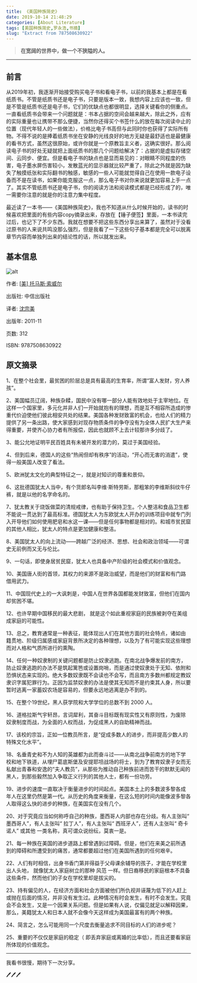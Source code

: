 ```yaml
---
title: 《美国种族简史》
date: 2019-10-14 21:48:29
categories: [About Literature]
tags: [美国种族简史,罗永浩,书摘]
slug: "Extract from 787508630922"
---
```


> **在宽阔的世界中，做一个不狭隘的人。** 

<!--more-->

---

## 前言

从2019年初，我逐渐开始接受购买电子书和看电子书，以前的我基本上都是在看纸质书。不管是纸质书还是电子书，只要是版本一致，我想内容上应该也一致，但是不管是纸质书还是电子书，它们的优缺点也都很明显，选择关键看你的侧重点。一直看纸质书会带来一个问题就是：书本占据的空间会越来越大，除此之外，应有的实际重量也让携带不那么便捷，当然你还得买个书签什么的放在每次阅读中止的位置（现代年轻人的一些做法），价格比电子书高但与此同时你也获得了实际所有物。不得不说的是捧着纸质书坐在安静的光线良好的地方无疑是最舒适也是最健康的看书方式，虽然这很原始，或许你就是一个原教旨主义者，这确实很好。那么阅读电子书的好处无疑就把上面纸质书的那几个问题给解决了：占据的是虚拟存储空间、云同步、便宜。但是看电子书的缺点也是显而易见的：对眼睛不同程度的伤害，电子墨水屏伤害较小，发散蓝光的显示器就比较严重了，除此之外就是因为缺失了触摸纸张和实际翻书的触感，敏感的一些人可能就觉得自己在使用一款电子设备而不是在读书，如果你能克服这一点，那么电子书对你来说就更加容易上手一点了。其实不管纸质书还是电子书，你的阅读方法和阅读模式都是已经形成了的，唯一需要你注意的就是你的注意力集中程度。

最近读了一本书——《美国种族简史》，我也不知道从什么时候开始的，读书的时候喜欢把里面的有些内容copy摘录出来，存放在【锤子便签】里面，一本书读完过后，也记下了不少东西。我就在想要不把这些东西分享出来算了，虽然对于没看过原书的人来说共鸣没那么强烈，但是我看了一下这些句子基本都是完全可以脱离章节内容而单独列出来的结论性的话，所以就发出来。

## 基本信息

![alt](https://dawnblog-1300625500.cos.ap-guangzhou.myqcloud.com/images/20200323142400.jpg "书籍封面")

作者: [[美\] 托马斯·索威尔](https://book.douban.com/author/319649/)

出版社: 中信出版社

译者: [沈宗美](https://book.douban.com/search/沈宗美)

出版年: 2011-11

页数: 312

ISBN: 9787508630922 

## 原文摘录

1、在整个社会里，最贫困的阶层总是具有最高的生育率，所谓“富人发财，穷人养孩”。

2、美国幅员辽阔，种族杂糅，国民中没有哪一部分人能有效地处于主宰地位。在这样一个国家里，多元化并非人们一开始就抱有的理想，而是互不相容所造成的惨重代价迫使他们彼此相安共处的结果。美国各种发财致富的机会，也给人们的精力提供了另一条出路，使大家感到对现存物质条件的争夺没有为全体人民扩大生产来得重要，并使齐心协力者有所报偿，因此也就顾不上去计较那许多分歧了。

3、能公允地证明平民百姓具有未被开发的潜力的，莫过于美国经验。

4、但到后来，德国人的这些“热闹但却有秩序”的活动，“开心而无害的消遣”，使得一般美国人改变了看法。

5、欧洲犹太文化的典型特征之一，就是对知识的尊重和景仰。

6、这批德国犹太人当中，有个货郎名叫李维·斯特劳斯，那粗笨的李维斯斜纹牛仔裤，就是以他的名字命名的。

7、犹太教关于烧饭做菜的清规戒律，也有助于保持卫生。个人整洁和食品卫生都不能说一贯达到了最高标准。德国犹太人为东欧犹太人开办的训练项目中就专门列入开导他们如何使用肥皂和水这一课——但是任何事物都是相对的。和城市贫民窟的其他人相比，犹太人的特点是更加健康和整洁。

8、美国犹太人的向上流动——跨越广泛的经济、思想、社会和政治领域——可谓史无前例而又无与伦比。

9、一句话，即使身居贫民窟，犹太人也具备中产阶级的社会模式和价值观念。

10、美国唐人街的首领，其权力的来源不是政治威望，而是他们的财富和有门路借用武力。

11、中国现代史上的一大讽刺是，中国人在世界各国都能发财致富，但他们在国内却贫困不堪。

12、也许早期中国移民的最大悲剧， 就是这个如此重视家庭的民族被剥夺在美组成家庭的可能性。

13、总之，教育通常是一种表征，能体现出人们在其他方面的社会特点，诸如由籍贯地、阶级归属感或家庭背景所决定的各种理想，以及为了有可能实现这些理想而对人格和气质所进行的熏陶。

14、任何一种奴隶制的关键问题都是防止奴隶逃跑。在南北战争爆发前的南方，防止奴隶逃跑的办法不是筑起篱笆或设置岗哨，而是通过使奴隶处于无知、依附和恐惧状态来实现的。绝大多数奴隶既不会读也不会写，而且南方多数州都规定教奴隶识字属犯罪行为。正因为监禁奴隶的办法是使其无知而不是约束其人身，所以要暂时逃离一家蓄奴农场是容易的，但要永远地逃离是办不到的。

15、在整个19世纪，黑人获学院和大学学位的总数不到 2000 人。

16、道格拉斯气宇轩昂，言词犀利，其奋斗目标既有现实性又有原则性，为废除奴隶制度而战，为全面的人权而战，为促成黑人的自助精神而战。

17、该校的宗旨，正如一位教员所言，是“促成多数人的进步，而非提高少数人的特殊文化水平”。

18、名垂青史和不为人知的英雄都为此而奋斗过——从南北战争前南方的地下学校和地下铁道，从埋尸葛底斯堡及安提耶坦战场的将士，到为了教育奴隶子女而无私献出青春和安逸的“夫人教员”，从那些为推动自己种族前进而苦干的默默无闻的黑人，到那些毅然加入争取正义行列的其他人士，都有一份功劳。

19、进步的速度一直取决于衡量进步的时间起点。美国本土上的多数波多黎各成年人在这里仍然是第一代。从历史的角度来衡量，在这么短的时间内能像波多黎各人取得这么快的进步的种族，在美国实在没有几个。

20、对于究竟应当如何称呼自己的种族，墨西哥人内部也存在分歧。有人主张叫“ 墨西哥人”，有人主张叫“ 拉丁人”，有人主张叫“ 西班牙人”，还有人主张叫“ 奇卡诺人” 或其他 一类名称，真可谓众说纷纭，莫衷一是。

21、每一种族在美国的进步道路上都曾遇到过障碍。但是，他们在来美之前所遇到的障碍和所遭受到的痛苦，通常都要超过他们在美国所遇到的任何艰辛。

22、人们有时相信，出身书香门第并得益于父母课余辅导的孩子，才能在学校里出人头地， 就像犹太人家庭树立的那种 风范 一样。但日裔移民的家庭根本不具备这些条件，然而他们的子女在学校里却是拔尖的。

23、持有偏见的人，在经济方面和社会方面被他们所仇视并诬蔑为低下的人赶上或抛在后面的情况，并非没有发生过。此种情况有时会发生，有时不会发生。究竟会不会发生，又是一个因果关系问题。但是如果有人说，仅偏见就足以解释因果，那么，美籍犹太人和日本人就不会像今天这样成为美国最富有的两个种族。

24、简言之，怎么可能用同一个尺度去衡量追求不同目标的人们的进步呢？

25、重要的不仅仅是家庭的稳定（ 即丢弃家庭或离婚的比率低），而且还要看家庭所体现的价值观念。

---

我看书很慢，期待下一次分享。

🖊🖊🖊

